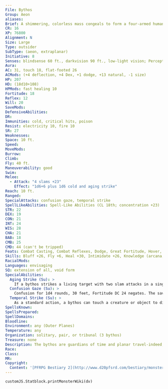 ```yaml
---
File: Bythos
Group: Aeon
aliases: 
Brief: A shimmering, colorless mass congeals to form a four-armed humanoid shape with an eye-like pattern in its torso.
CR: 16
XP: 76800
Alignment: N
Size: Large
Type: outsider
SubType: (aeon, extraplanar)
Initiative: 8
Senses: blindsense 60 ft., darkvision 90 ft., low-light vision; Perception +30
Aura: 
AC: 31, touch 18, flat-footed 26
ACMods: (+4 deflection, +4 Dex, +1 dodge, +13 natural, -1 size)
HP: 207
HD: (18d10+108)
HPMods: fast healing 10
Fortitude: 18
Reflex: 12
Will: 20
SaveMods: 
DefensiveAbilities: 
DR: 
Immunities: cold, critical hits, poison
Resist: electricity 10, fire 10
SR: 27
Weaknesses: 
Space: 10 ft.
Speed: 
MoveMods: 
Burrow: 
Climb: 
Fly: 40 ft.
Maneuverability: good
Swim: 
Melee: 
  - Attack: "4 slams +23"
    Effect: "1d6+6 plus 1d6 cold and aging strike"
Reach: 10 ft.
Ranged: 
SpecialAttacks: confusion gaze, temporal strike
SpellLikeAbilities: Spell-Like Abilities (CL 18th; concentration +23)   At Will- augury, greater teleport, slow (DC 18)   3/day- dimensional anchor, haste, plane shift (DC 20)   1/day-dimensional lock, moment of prescience, temporal stasis (DC 23)
STR: 22
DEX: 19
CON: 21
INT: 24
WIS: 28
CHA: 21
BAB: 18
CMB: 25
CMD: 44 (can't be tripped)
Feats: Combat Casting, Combat Reflexes, Dodge, Great Fortitude, Hover, Improved Initiative, Lightning Reflexes, Mobility, Toughness
Skills: Bluff +26, Fly +6, Heal +30, Intimidate +26, Knowledge (arcana, nature, religion) +33, Knowledge (history, planes) +36, Perception +30, Sense Motive +30, Spellcraft +28, Stealth +21, Use Magic Device +23
RacialMods: 
Languages: envisaging
SQ: extension of all, void form
SpecialAbilities:
  Aging Strike (Su): >
    If a bythos strikes a living target with two slam attacks in a single round, the bythos ages the creature, causing it to advance to the next age category (Pathfinder RPG Core Rulebook 169) if it fails a DC 24 Fortitude save. The victim gains all of the penalties from this aging and none of the bonuses. A venerable victim targeted by this ability dies if it fails a DC 24 Fortitude save. This process is reversible with greater restoration, limited wish, miracle, or wish. The save DC is Constitution-based.
  Confusion Gaze (Su): >
    Confusion for 1d4 rounds, 30 feet, Fortitude DC 24 negates. The save DC is Charisma-based.
  Temporal Strike (Su): >
    As a standard action, a bythos can touch a creature or object to displace it from time. If the target fails a DC 24 Fortitude save, it disappears from the present moment and reappears in the same location 1d4 rounds later as if no time had passed. If an object occupies that space, the creature appears in the closest available space to its original location-this displacement does not cause the creature any additional harm. The save DC is Charisma-based.
SpellsKnown: 
SpellsPrepared: 
SpellDomains: 
Bloodline: 
Environment: any (Outer Planes)
Temperature: any
Organization: solitary, pair, or tribunal (3 bythos)
Treasure: none
Description: The bythos are guardians of time and planar travel-indeed, to bythos, the act of aging is nothing more than a highly specialized method of travel. Although bythos themselves have no additional method of traveling through time, they scour the multiverse, hunting for creatures that do have the ability to time-travel and may have abused this ability.  Far more often, though, bythos seek out abuses of planar travel, such as tears in reality, regions where planes overlap, or creatures that abuse the use of planar travel. In some cases, such distortions are ignored, but in others, a bythos or even a full tribunal comes to assess and repair the damage. In most cases, "repair" is analogous to the death of the creature responsible for the distortions, but placing such creatures in temporal stasis can also solve the problem.  While a bythos's body may seem to be made of smoke and vapor, it is strangely solid to the touch, feeling not dissimilar to dry stone. A bythos is 13 feet tall and weighs 600 pounds.
Race: 
Class: 
MR: 
Copyright:
  Content: '[PFRPG Bestiary 2](http://www.d20pfsrd.com/bestiary/monster-listings/outsiders/aeon/aeon-bythos)'
---
```

```dataviewjs
customJS.Statblock.printMonsterWiki(dv)
```
